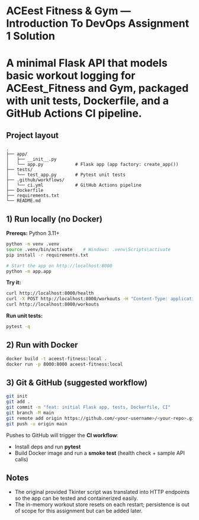 # ACEest Fitness & Gym — Introduction To DevOps Assignment 1 Solution

# A minimal Flask API that models basic workout logging for **ACEest_Fitness and Gym**, packaged with unit tests, Dockerfile, and a GitHub Actions CI pipeline.

## Project layout

```text
.
├── app/
│   ├── __init__.py
│   └── app.py            # Flask app (app factory: create_app())
├── tests/
│   └── test_app.py       # Pytest unit tests
├── .github/workflows/
│   └── ci.yml            # GitHub Actions pipeline
├── Dockerfile
├── requirements.txt
└── README.md
```

## 1) Run locally (no Docker)

**Prereqs:** Python 3.11+

```bash
python -m venv .venv
source .venv/bin/activate    # Windows: .venv\Scripts\activate
pip install -r requirements.txt

# Start the app on http://localhost:8000
python -m app.app
```

**Try it:**

```bash
curl http://localhost:8000/health
curl -X POST http://localhost:8000/workouts -H "Content-Type: application/json" -d '{"workout":"Running","duration":30}'
curl http://localhost:8000/workouts
```

**Run unit tests:**

```bash
pytest -q
```

## 2) Run with Docker

```bash
docker build -t aceest-fitness:local .
docker run -p 8000:8000 aceest-fitness:local
```

## 3) Git & GitHub (suggested workflow)

```bash
git init
git add .
git commit -m "feat: initial Flask app, tests, Dockerfile, CI"
git branch -M main
git remote add origin https://github.com/<your-username>/<your-repo>.git
git push -u origin main
```

Pushes to GitHub will trigger the **CI workflow**:

- Install deps and run **pytest**
- Build Docker image and run a **smoke test** (health check + sample API calls)

## Notes

- The original provided Tkinter script was translated into HTTP endpoints so the app can be tested and containerized easily.
- The in-memory workout store resets on each restart; persistence is out of scope for this assignment but can be added later.

